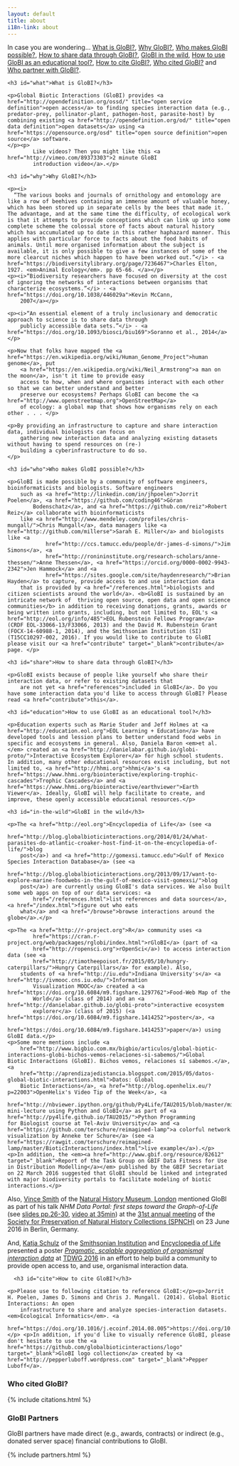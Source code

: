 ```yaml
---
layout: default
title: about
i18n-link: about
---
```

<div class="ui-widget">
    <p>In case you are wondering... <a href="#what">What is GloBI?</a>, <a href="#why">Why GloBI?</a>, <a href="#who">Who makes GloBI possible?</a>, <a href="#share">How to share data through GloBI?</a>, <a href="#in-the-wild">GloBI in the wild</a>, <a href="#education">How to use GloBI as an educational tool?</a>, <a href="#cite">How to cite GloBI?</a>, <a href="#citations">Who cited GloBI?</a> and <a href="#partners">Who partner with GloBI?</a>.</p>

    <h3 id="what">What is GloBI?</h3>

    <p>Global Biotic Interactions (GloBI) provides <a href="http://opendefinition.org/ossd/" title="open service definition">open access</a> to finding species interaction data (e.g., predator-prey, pollinator-plant, pathogen-host, parasite-host) by combining existing <a href="http://opendefinition.org/od/" title="open data definition">open datasets</a> using <a href="https://opensource.org/osd" title="open source definition">open source</a> software. 
    </p><p>
            Like videos? Then you might like this <a href="http://vimeo.com/89373303">2 minute GloBI
            introduction video</a>.</p>

    <h3 id="why">Why GloBI?</h3>

    <p><i>
      “The various books and journals of ornithology and entomology are like a row of beehives containing an immense amount of valuable honey, which has been stored up in separate cells by the bees that made it. The advantage, and at the same time the difficulty, of ecological work is that it attempts to provide conceptions which can link up into some complete scheme the colossal store of facts about natural history which has accumulated up to date in this rather haphazard manner. This applies with particular force to facts about the food habits of animals. Until more organised information about the subject is available, it is only possible to give a few instances of some of the more clear­cut niches which happen to have been worked out.”</i> - <a href="https://biodiversitylibrary.org/page/7236467">Charles Elton, 1927. <em>Animal Ecology</em>. pp 65-66. </a></p>
    <p><i>“Biodiversity researchers have focused on diversity at the cost of ignoring the networks of interactions between organisms that characterize ecosystems.”</i> - <a href="https://doi.org/10.1038/446029a">Kevin McCann,
        2007</a></p>

    <p><i>“An essential element of a truly inclusionary and democratic approach to science is to share data through
        publicly accessible data sets.”</i> - <a href="https://doi.org/10.1093/biosci/biu169">Soranno et al., 2014</a>
    </p>

    <p>Now that folks have mapped the <a href="https://en.wikipedia.org/wiki/Human_Genome_Project">human genome</a>, put
        <a href="https://en.wikipedia.org/wiki/Neil_Armstrong">a man on the moon</a>, isn't it time to provide easy
        access to how, when and where organisms interact with each other so that we can better understand and better
        preserve our ecosystems? Perhaps GloBI can become the <a href="http://www.openstreetmap.org">OpenStreetMap</a>
        of ecology: a global map that shows how organisms rely on each other . . . </p>

    <p>By providing an infrastructure to capture and share interaction data, individual biologists can focus on
        gathering new interaction data and analyzing existing datasets without having to spend resources on (re-)
        building a cyberinfrastructure to do so.
    </p>

    <h3 id="who">Who makes GloBI possible?</h3>

    <p>GloBI is made possible by a community of software engineers, bioinformaticists and biologists. Software engineers
        such as <a href="http://linkedin.com/in/jhpoelen">Jorrit Poelen</a>, <a href="https://github.com/coding46">Göran
            Bodenschatz</a>, and <a href="https://github.com/reiz">Robert Reiz</a> collaborate with bioinformaticists
        like <a href="http://www.mendeley.com/profiles/chris-mungall/">Chris Mungall</a>, data managers like <a href="http://github.com/millerse">Sarah E. Miller</a> and biologists like <a
                href="http://ccs.tamucc.edu/people/dr-james-d-simons/">Jim Simons</a>, <a
                href="http://ronininstitute.org/research-scholars/anne-thessen/">Anne Thessen</a>, <a href="https://orcid.org/0000-0002-9943-2342">Jen Hammock</a> and <a
                href="https://sites.google.com/site/haydenresearch/">Brian Hayden</a> to capture, provide access to and use interaction data
        that is provided by <a href="/references.html">biologists and citizen scientists around the world</a>. <b>GloBI is sustained by an intricate network of  thriving open source, open data and open science communities</b> in addition to receiving donations, grants, awards or being written into grants, including, but not limited to, EOL's <a href="http://eol.org/info/485">EOL Rubenstein Fellows Program</a> (CRDF EOL-33066-13/F33066, 2013) and the David M. Rubenstein Grant (FOCX-14-60988-1, 2014), and the Smithsonian Institution (SI) (T15CC10297-002, 2016). If you would like to contribute to GloBI please visit our <a href="contribute" target="_blank">contribute</a> page. </p>

    <h3 id="share">How to share data through GloBI?</h3>

    <p>GloBI exists because of people like yourself who share their interaction data, or refer to existing datasets that
        are not yet <a href="references">included in GloBI</a>. Do you have some interaction data you'd like to access through GloBI? Please read <a href="contribute">this</a>.

    <h3 id="education">How to use GloBI as an educational tool?</h3>

    <p>Education experts such as Marie Studer and Jeff Holmes at <a href="http://education.eol.org">EOL Learning + Education</a> have developed tools and lession plans to better understand food webs in specific and ecosystems in general. Also, Daniela Baron <em>et al.</em> created an <a href="http://danielabar.github.io/globi-proto/">Interactive Ecosystem Explorer</a> for high school students. In addition, many other educational resources exist including, but not limited to, <a href="http://hhmi.org">hhmi</a>'s <a href="https://www.hhmi.org/biointeractive/exploring-trophic-cascades">Trophic Cascades</a> and <a href="https://www.hhmi.org/biointeractive/earthviewer">Earth Viewer</a>. Ideally, GloBI will help facilitate to create, and improve, these openly accessible educational resources.</p>

    <h3 id="in-the-wild">GloBI in the wild</h3>

    <p>The <a href="http://eol.org">Encyclopedia of Life</a> (see <a
            href="http://blog.globalbioticinteractions.org/2014/01/24/what-parasites-do-atlantic-croaker-host-find-it-on-the-encyclopedia-of-life/">blog
        post</a>) and <a href="http://gomexsi.tamucc.edu">Gulf of Mexico Species Interaction Database</a> (see <a
            href="http://blog.globalbioticinteractions.org/2013/09/17/want-to-explore-marine-foodwebs-in-the-gulf-of-mexico-visit-gomexsi/">blog
        post</a>) are currently using GloBI's data services. We also built some web apps on top of our data services: <a
            href="/references.html">list references and data sources</a>, <a href="/index.html">figure out who eats
        what</a> and <a href="/browse">browse interactions around the globe</a>.</p>

    <p>The <a href="http://r-project.org">R</a> community uses <a
            href="https://cran.r-project.org/web/packages/rglobi/index.html">rGloBI</a> (part of <a
            href="http://ropensci.org">rOpenSci</a>) to access interaction data (see <a
            href="http://timotheepoisot.fr/2015/05/10/hungry-caterpillars/">Hungry Caterpillars</a> for example). Also,
        students of <a href="http://iu.edu">Indiana University's</a> <a href="http://ivmooc.cns.iu.edu/">Information
            Visualization MOOC</a> created a <a href="https://doi.org/10.6084/m9.figshare.1297762">Food-Web Map of the
            World</a> (class of 2014) and an <a href="http://danielabar.github.io/globi-proto">interactive ecosystem
            explorer</a> (class of 2015) (<a href="https://doi.org/10.6084/m9.figshare.1414252">poster</a>, <a
                href="https://doi.org/10.6084/m9.figshare.1414253">paper</a>) using GloBI data.</p>
    <p>Some more mentions include <a
        href="http://www.bigbio.com.mx/bigbio/articulos/global-biotic-interactions-globi-bichos-vemos-relaciones-si-sabemos/">Global
    Biotic Interactions (GloBI). Bichos vemos, relaciones sí sabemos.</a>, <a
        href="http://aprendizajedistancia.blogspot.com/2015/05/datos-global-biotic-interactions.html">Datos: Global
        Biotic Interactions</a>, <a href="http://blog.openhelix.eu/?p=22003">OpenHelix's Video Tip of the Week</a>, <a
        href="http://nbviewer.ipython.org/github/Py4Life/TAU2015/blob/master/minilecture_API_globi.ipynb">Py4Life's
    mini-lecture using Python and GloBI</a> as part of <a href="http://py4life.github.io/TAU2015/">Python Programming
    for Biologist course at Tel-Aviv University</a> and <a href="https://github.com/terschure/reimagined-lamp">a colorful network visualization by Anneke ter Schure</a> (see <a href="https://rawgit.com/terschure/reimagined-lamp/master/BioticInteractions/index.html">live example</a>).</p>
    <p>In addition, the <em><a href="http://www.gbif.org/resource/82612" target="_blank">Report of the Task Group on GBIF Data Fitness for Use in Distribution Modelling</a></em> published by the GBIF Secretariat on 22 March 2016 suggested that GloBI should be linked and integrated with major biodiversity portals to facilitate modeling of biotic interactions.</p>
Also, <a href="http://www.nhm.ac.uk/our-science/departments-and-staff/staff-directory/vincent-smith.html">Vince Smith</a> of the <a href="http://nhm.ac.uk">Natural History Museum, London</a> mentioned GloBI as part of his talk <em>NHM Data Portal: first steps toward the Graph-of-Life</em> (see <a href="http://www.slideshare.net/vsmithuk/nhm-data-portal-first-steps-toward-the-graphoflife/26">slides pp.26-30</a>, <a href="http://idigbio.adobeconnect.com/p40okmceb6d/">video at 35min</a>) at the <a href="http://www.spnhc2016.berlin/index.html">31st annual meeting</a> of the <a href="http://www.spnhc.org">Society for Preservation of Natural History Collections (SPNCH)</a> on 23 June 2016 in Berlin, Germany.</p> 
<p>And, <a href="https://www.researchgate.net/profile/Katja_Schulz" target="_blank">Katja Schulz</a> of the <a href="https://si.edu" target="_blank">Smithsonian Institution</a> and <a href="http://eol.org" target="_blank">Encyclopedia of Life</a> presented a poster <em><a href="https://doi.org/10.6084/m9.figshare.4495130.v1" target="_blank">Pragmatic, scalable aggregation of organismal interaction data</a></em> at <a href="http://www.tdwg.org/conference2016/" target="_blank">TDWG 2016</a> in an effort to help build a community to provide open access to, and use, organismal interaction data.</p>
      
      <h3 id="cite">How to cite GloBI?</h3>

    <p>Please use to following citation to reference GloBI:</p><p>Jorrit H. Poelen, James D. Simons and Chris J. Mungall. (2014). Global Biotic Interactions: An open
        infrastructure to share and analyze species-interaction datasets. <em>Ecological Informatics</em>. <a
                href="https://doi.org/10.1016/j.ecoinf.2014.08.005">https://doi.org/10.1016/j.ecoinf.2014.08.005</a>.</p> <p>In addition, if you'd like to visually reference GloBI, please don't hesitate to use the <a href="https://github.com/globalbioticinteractions/logo" target="_blank">GloBI logo collection</a> created by <a href="http://pepperluboff.wordpress.com" target="_blank">Pepper Luboff</a>.
<h3 id="citations">Who cited GloBI?</h3>
    {% include citations.html %}
<h3 id="partners">GloBI Partners</h3>
    <p> GloBI partners have made direct (e.g., awards, contracts) or indirect (e.g., donated server space) financial contributions to GloBI.</p>
    {% include partners.html %}

